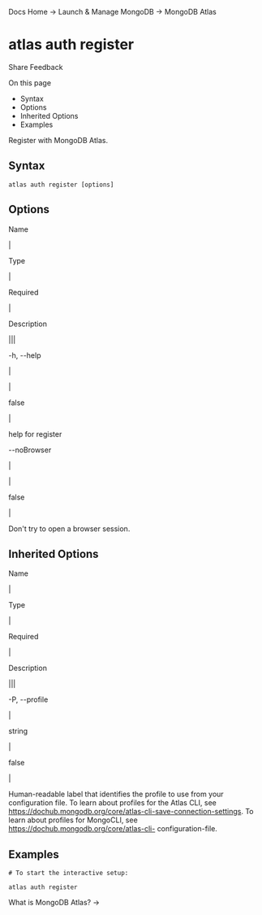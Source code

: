 Docs Home → Launch & Manage MongoDB → MongoDB Atlas

# atlas auth register

Share Feedback

On this page

  * Syntax
  * Options
  * Inherited Options
  * Examples

Register with MongoDB Atlas.

## Syntax

    
    
    atlas auth register [options]  
      
  
## Options

Name

|

Type

|

Required

|

Description  
  
|||  
  
-h, --help

|

|

false

|

help for register  
  
\--noBrowser

|

|

false

|

Don't try to open a browser session.  
  
## Inherited Options

Name

|

Type

|

Required

|

Description  
  
|||  
  
-P, --profile

|

string

|

false

|

Human-readable label that identifies the profile to use from your
configuration file. To learn about profiles for the Atlas CLI, see
https://dochub.mongodb.org/core/atlas-cli-save-connection-settings. To learn
about profiles for MongoCLI, see https://dochub.mongodb.org/core/atlas-cli-
configuration-file.  
  
## Examples

    
    
    # To start the interactive setup:  
      
    atlas auth register  
  
What is MongoDB Atlas? →

